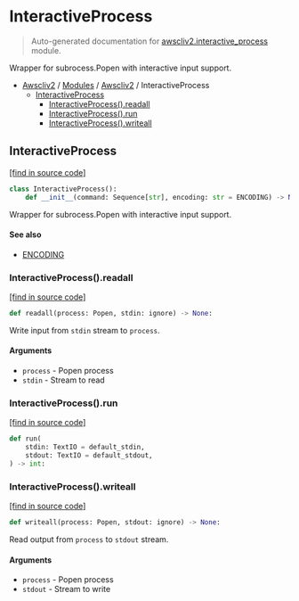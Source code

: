 # InteractiveProcess

> Auto-generated documentation for [awscliv2.interactive_process](https://github.com/youtype/awscliv2/blob/main/awscliv2/interactive_process.py) module.

Wrapper for subrocess.Popen with interactive input support.

- [Awscliv2](../README.md#aws-cli-v2-for-python-) / [Modules](../MODULES.md#awscliv2-modules) / [Awscliv2](index.md#awscliv2) / InteractiveProcess
    - [InteractiveProcess](#interactiveprocess)
        - [InteractiveProcess().readall](#interactiveprocessreadall)
        - [InteractiveProcess().run](#interactiveprocessrun)
        - [InteractiveProcess().writeall](#interactiveprocesswriteall)

## InteractiveProcess

[[find in source code]](https://github.com/youtype/awscliv2/blob/main/awscliv2/interactive_process.py#L15)

```python
class InteractiveProcess():
    def __init__(command: Sequence[str], encoding: str = ENCODING) -> None:
```

Wrapper for subrocess.Popen with interactive input support.

#### See also

- [ENCODING](constants.md#encoding)

### InteractiveProcess().readall

[[find in source code]](https://github.com/youtype/awscliv2/blob/main/awscliv2/interactive_process.py#L53)

```python
def readall(process: Popen, stdin: ignore) -> None:
```

Write input from `stdin` stream to `process`.

#### Arguments

- `process` - Popen process
- `stdin` - Stream to read

### InteractiveProcess().run

[[find in source code]](https://github.com/youtype/awscliv2/blob/main/awscliv2/interactive_process.py#L77)

```python
def run(
    stdin: TextIO = default_stdin,
    stdout: TextIO = default_stdout,
) -> int:
```

### InteractiveProcess().writeall

[[find in source code]](https://github.com/youtype/awscliv2/blob/main/awscliv2/interactive_process.py#L29)

```python
def writeall(process: Popen, stdout: ignore) -> None:
```

Read output from `process` to `stdout` stream.

#### Arguments

- `process` - Popen process
- `stdout` - Stream to write
